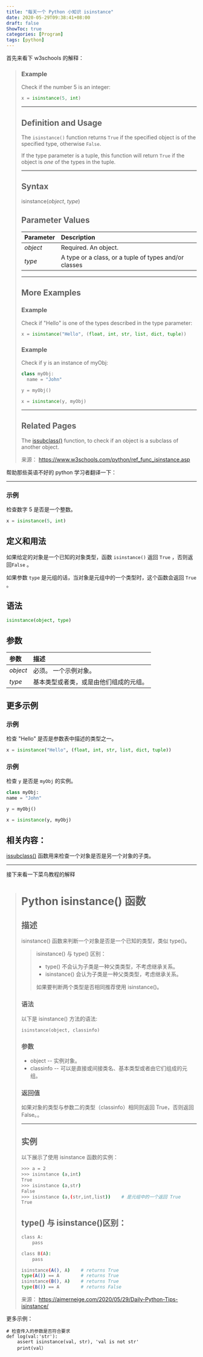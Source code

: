 ```yaml
---
title: "每天一个 Python 小知识 isinstance"
date: 2020-05-29T09:38:41+08:00
draft: false
ShowToc: true
categories: [Program]
tags: [python]
---
```


首先来看下 w3schools 的解释：

> ### Example
>
> Check if the number 5 is an integer:
>
> ```python
> x = isinstance(5, int)
> ```
>
> ---
>
> ## Definition and Usage
>
> The `isinstance()` function returns `True` if the specified object is of the specified type, otherwise `False`.
>
> If the type parameter is a tuple, this function will return `True` if the object is _one_ of the types in the tuple.
>
> ---
>
> ## Syntax
>
> isinstance(_object_, _type_)
>
> ## Parameter Values
>
> | Parameter | Description                                           |
> | :-------- | :---------------------------------------------------- |
> | _object_  | Required. An object.                                  |
> | _type_    | A type or a class, or a tuple of types and/or classes |
>
> ---
>
> ## More Examples
>
> ### Example
>
> Check if "Hello" is one of the types described in the type parameter:
>
> ```python
> x = isinstance("Hello", (float, int, str, list, dict, tuple))
> ```
>
> ### Example
>
> Check if y is an instance of myObj:
>
> ```python
> class myObj:
>   name = "John"
>
> y = myObj()
>
> x = isinstance(y, myObj)
> ```
>
> ---
>
> ## Related Pages
>
> The [issubclass()](https://www.w3schools.com/python/ref_func_issubclass.asp) function, to check if an object is a subclass of another object.
>
> 来源： https://www.w3schools.com/python/ref_func_isinstance.asp

帮助那些英语不好的 python 学习者翻译一下：

---

### 示例

检查数字 5 是否是一个整数。

```python
x = isinstance(5, int)
```

## 定义和用法

如果给定的对象是一个已知的对象类型，函数 `isinstance()` 返回 `True` ，否则返回`False` 。

如果参数 `type` 是元组的话，当对象是元组中的一个类型时，这个函数会返回 `True` 。

## 语法

```python
isinstance(object, type)
```

## 参数

| 参数     | 描述                                   |
| :------- | :------------------------------------- |
| _object_ | 必须。 一个示例对象。                  |
| _type_   | 基本类型或者类，或是由他们组成的元组。 |

## 更多示例

### 示例

检查 "Hello" 是否是参数表中描述的类型之一。

```python
x = isinstance("Hello", (float, int, str, list, dict, tuple))
```

### 示例

检查 `y` 是否是 `myObj` 的实例。

```python
class myObj:
name = "John"

y = myObj()

x = isinstance(y, myObj)
```

## 相关内容：

[issubclass()](https://www.w3schools.com/python/ref_func_issubclass.asp) 函数用来检查一个对象是否是另一个对象的子类。

---

接下来看一下菜鸟教程的解释

> # Python isinstance() 函数
>
> ## 描述
>
> isinstance() 函数来判断一个对象是否是一个已知的类型，类似 type()。
>
> > isinstance() 与 type() 区别：
> >
> > - type() 不会认为子类是一种父类类型，不考虑继承关系。
> > - isinstance() 会认为子类是一种父类类型，考虑继承关系。
> >
> > 如果要判断两个类型是否相同推荐使用 isinstance()。
>
> ### 语法
>
> 以下是 isinstance() 方法的语法:
>
> ```
> isinstance(object, classinfo)
> ```
>
> ### 参数
>
> - object -- 实例对象。
> - classinfo -- 可以是直接或间接类名、基本类型或者由它们组成的元组。
>
> ### 返回值
>
> 如果对象的类型与参数二的类型（classinfo）相同则返回 True，否则返回 False。。
>
> ---
>
> ## 实例
>
> 以下展示了使用 isinstance 函数的实例：
>
> ```bash
> >>> a = 2
> >>> isinstance (a,int)
> True
> >>> isinstance (a,str)
> False
> >>> isinstance (a,(str,int,list))    # 是元组中的一个返回 True
> True
> ```
>
> ## type() 与 isinstance()区别：
>
> ```bash
> class A:
>     pass
>
> class B(A):
>     pass
>
> isinstance(A(), A)    # returns True
> type(A()) == A        # returns True
> isinstance(B(), A)    # returns True
> type(B()) == A        # returns False
> ```
>
> 来源： https://aimerneige.com/2020/05/29/Daily-Python-Tips-isinstance/

更多示例：

```
# 检查传入的参数是否符合要求
def log(val:'str'):
    assert isinstance(val, str), 'val is not str'
    print(val）
```
